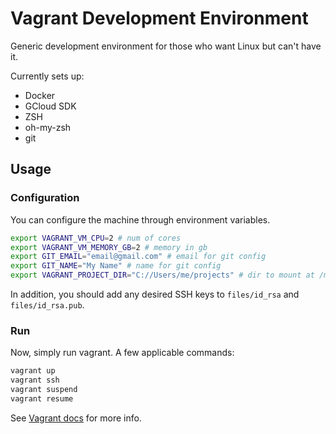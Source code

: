 # Vagrant Development Environment
Generic development environment for those who want Linux but can't have it.

Currently sets up:
- Docker
- GCloud SDK
- ZSH
- oh-my-zsh
- git

## Usage
### Configuration
You can configure the machine through environment variables.
```bash
export VAGRANT_VM_CPU=2 # num of cores
export VAGRANT_VM_MEMORY_GB=2 # memory in gb
export GIT_EMAIL="email@gmail.com" # email for git config
export GIT_NAME="My Name" # name for git config
export VAGRANT_PROJECT_DIR="C://Users/me/projects" # dir to mount at /mnt/projects
```
In addition, you should add any desired SSH keys to `files/id_rsa` and `files/id_rsa.pub`.

### Run
Now, simply run vagrant. A few applicable commands:
```bash
vagrant up
vagrant ssh
vagrant suspend
vagrant resume
```

See [Vagrant docs](https://www.vagrantup.com/intro/getting-started/) for more info.